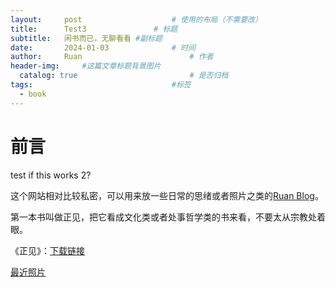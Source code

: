 ```yaml
---
layout:     post   				    # 使用的布局（不需要改）
title:      Test3 				# 标题 
subtitle:   闲书而已，无聊看看 #副标题
date:       2024-01-03 				# 时间
author:     Ruan						# 作者
header-img: 	#这篇文章标题背景图片
  catalog: true 						# 是否归档
tags:								#标签
  - book
---
```



  # 前言
  test if this  works 2?
  
  这个网站相对比较私密，可以用来放一些日常的思绪或者照片之类的[Ruan Blog](https://hangqingruan.github.io/)。

第一本书叫做正见，把它看成文化类或者处事哲学类的书来看，不要太从宗教处着眼。

《正见》：[下载链接](https://github.com/HangqingRuan/pdf/blob/master/pdf/%E6%AD%A3%E8%A7%81.pdf)

[最近照片](https://www.flickr.com/photos/191528289@N02/)
